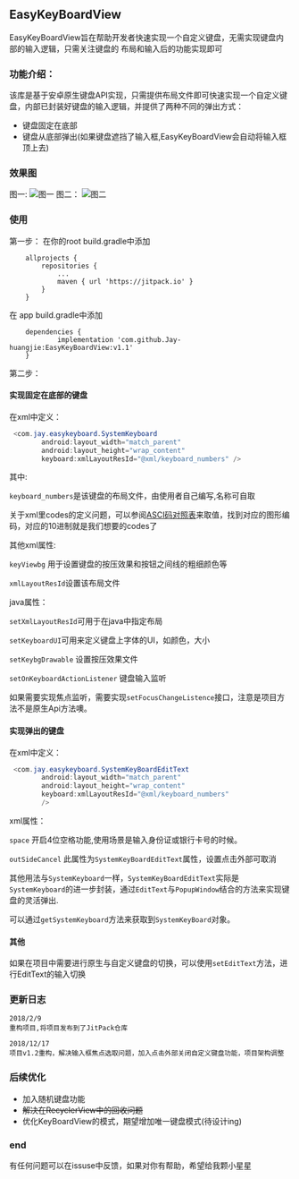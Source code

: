 ## EasyKeyBoardView
EasyKeyBoardView旨在帮助开发者快速实现一个自定义键盘，无需实现键盘内部的输入逻辑，只需关注键盘的
布局和输入后的功能实现即可
### 功能介绍：
该库是基于安卓原生键盘API实现，只需提供布局文件即可快速实现一个自定义键盘，内部已封装好键盘的输入逻辑，并提供了两种不同的弹出方式：

* 键盘固定在底部
* 键盘从底部弹出(如果键盘遮挡了输入框,EasyKeyBoardView会自动将输入框顶上去)

### 效果图
图一:
![图一](http://p2p0lrpx1.bkt.clouddn.com/k1.gif-gif)
图二：
![图二](http://p2p0lrpx1.bkt.clouddn.com/k2.gif-gif)

### 使用
第一步：
在你的root build.gradle中添加
```
	allprojects {
		repositories {
			...
			maven { url 'https://jitpack.io' }
		}
	}
```

在 app build.gradle中添加
```
	dependencies {
	        implementation 'com.github.Jay-huangjie:EasyKeyBoardView:v1.1'
	}
```

第二步：
#### 实现固定在底部的键盘
在xml中定义：
```java
 <com.jay.easykeyboard.SystemKeyboard
        android:layout_width="match_parent"
        android:layout_height="wrap_content"
        keyboard:xmlLayoutResId="@xml/keyboard_numbers" />
```
其中:

`keyboard_numbers`是该键盘的布局文件，由使用者自己编写,名称可自取

关于xml里codes的定义问题，可以参阅[ASCI码对照表](http://ascii.911cha.com/)来取值，找到对应的图形编码，对应的10进制就是我们想要的codes了

其他xml属性:

`keyViewbg` 用于设置键盘的按压效果和按钮之间线的粗细颜色等

`xmlLayoutResId`设置该布局文件


java属性：

`setXmlLayoutResId`可用于在java中指定布局

`setKeyboardUI`可用来定义键盘上字体的UI，如颜色，大小

`setKeybgDrawable` 设置按压效果文件

`setOnKeyboardActionListener` 键盘输入监听

如果需要实现焦点监听，需要实现`setFocusChangeListence`接口，注意是项目方法不是原生Api方法噢。

#### 实现弹出的键盘
在xml中定义：
```java
 <com.jay.easykeyboard.SystemKeyBoardEditText
        android:layout_width="match_parent"
        android:layout_height="wrap_content"
        keyboard:xmlLayoutResId="@xml/keyboard_numbers"
        />
```
xml属性：

`space` 开启4位空格功能,使用场景是输入身份证或银行卡号的时候。

`outSideCancel` 此属性为`SystemKeyBoardEditText`属性，设置点击外部可取消


其他用法与`SystemKeyboard`一样，`SystemKeyBoardEditText`实际是`SystemKeyboard`的进一步封装，通过`EditText`与`PopupWindow`结合的方法来实现键盘的灵活弹出.

可以通过`getSystemKeyboard`方法来获取到`SystemKeyBoard`对象。

#### 其他
如果在项目中需要进行原生与自定义键盘的切换，可以使用`setEditText`方法，进行EditText的输入切换

### 更新日志
```
2018/2/9
重构项目,将项目发布到了JitPack仓库

2018/12/17
项目v1.2重构，解决输入框焦点选取问题，加入点击外部关闭自定义键盘功能，项目架构调整
```

### 后续优化
* 加入随机键盘功能
* ~~解决在RecyclerView中的回收问题~~
* 优化KeyBoardView的模式，期望增加唯一键盘模式(待设计ing)

### end
有任何问题可以在issuse中反馈，如果对你有帮助，希望给我颗小星星


